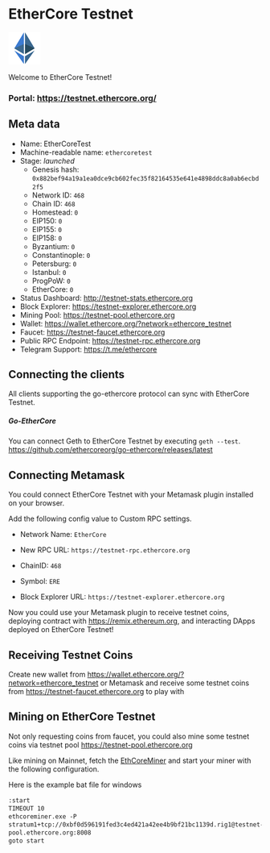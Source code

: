 # EtherCore Testnet

![EtherCore Logo](./ethercore.png)

Welcome to EtherCore Testnet!

### Portal: https://testnet.ethercore.org/

## Meta data

- Name: EtherCoreTest
- Machine-readable name: `ethercoretest`
- Stage: _launched_
  - Genesis hash: `0x882bef94a19a1ea0dce9cb602fec35f82164535e641e4898ddc8a0ab6ecbd2f5`
  - Network ID: `468`
  - Chain ID: `468`
  - Homestead: `0`
  - EIP150: `0`
  - EIP155: `0`
  - EIP158: `0`
  - Byzantium: `0`
  - Constantinople: `0`
  - Petersburg: `0`
  - Istanbul: `0`
  - ProgPoW: `0`
  - EtherCore: `0`
- Status Dashboard: http://testnet-stats.ethercore.org
- Block Explorer: https://testnet-explorer.ethercore.org
- Mining Pool: https://testnet-pool.ethercore.org
- Wallet: https://wallet.ethercore.org/?network=ethercore_testnet
- Faucet: https://testnet-faucet.ethercore.org
- Public RPC Endpoint: https://testnet-rpc.ethercore.org
- Telegram Support: https://t.me/ethercore

## Connecting the clients

All clients supporting the go-ethercore protocol can sync with EtherCore Testnet.

##### Go-EtherCore

You can connect Geth to EtherCore Testnet by executing `geth --test`. https://github.com/ethercoreorg/go-ethercore/releases/latest

## Connecting Metamask

You could connect EtherCore Testnet with your Metamask plugin installed on your browser.

Add the following config value to Custom RPC settings.

- Network Name: `EtherCore`

- New RPC URL: `https://testnet-rpc.ethercore.org`

- ChainID: `468`

- Symbol: `ERE`

- Block Explorer URL: `https://testnet-explorer.ethercore.org`

Now you could use your Metamask plugin to receive testnet coins, deploying contract with https://remix.ethereum.org, and interacting DApps deployed on EtherCore Testnet!

## Receiving Testnet Coins

Create new wallet from https://wallet.ethercore.org/?network=ethercore_testnet or Metamask and receive some testnet coins from https://testnet-faucet.ethercore.org to play with

## Mining on EtherCore Testnet

Not only requesting coins from faucet, you could also mine some testnet coins via testnet pool https://testnet-pool.ethercore.org

Like mining on Mainnet, fetch the [EthCoreMiner](https://github.com/ethercoreorg/ethcoreminer/releases/latest) and start your miner with the following configuration.

Here is the example bat file for windows

```
:start
TIMEOUT 10
ethcoreminer.exe -P stratum1+tcp://0xbf0d596191fed3c4ed421a42ee4b9bf21bc1139d.rig1@testnet-pool.ethercore.org:8008
goto start
```

